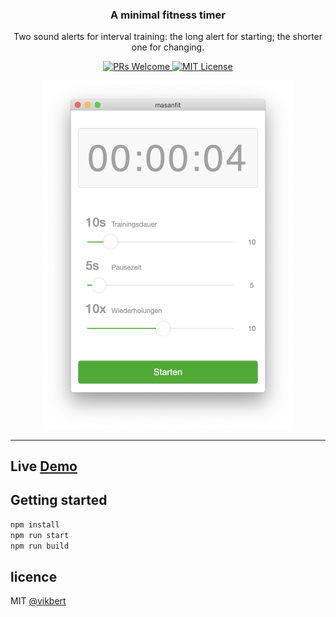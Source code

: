 <div align="center">
  <h3>A minimal fitness timer</h3>
  <p>Two sound alerts for interval training: the long alert for starting; the shorter one for changing. </p>

  <p>
    <a href="#">
      <img src="https://img.shields.io/badge/PRs-Welcome-brightgreen.svg?style=flat-square" alt="PRs Welcome">
    </a>
    <a href="#">
      <img src="https://img.shields.io/badge/License-MIT-brightgreen.svg?style=flat-square" alt="MIT License">
    </a>
  </p>
  <img src="docs/masanfit.png" width="400px" alt="masanfit" />
</div>

---

## Live [Demo](https://masanfit.netlify.app/)


## Getting started
```bash
npm install
npm run start
npm run build 
```

## licence

MIT [@vikbert](https://vikbert.github.io/)


